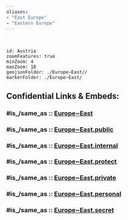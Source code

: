 ```yaml
---
aliases:
- "East Europe"
- "Eastern Europe"
---
```


﻿


```leaflet
id: Austria
zoomFeatures: true 
minZoom: 4 
maxZoom: 18
geojsonFolder: ./Europe~East//
markerFolder: ./Europe~East/
```


## Confidential Links & Embeds: 

### #is_/same_as :: [Europe~East](/_Standards/Earth/Continent/Europe/Europe~East.md) 

### #is_/same_as :: [Europe~East.public](/_public/Earth/Continent/Europe/Europe~East.public.md) 

### #is_/same_as :: [Europe~East.internal](/_internal/Earth/Continent/Europe/Europe~East.internal.md) 

### #is_/same_as :: [Europe~East.protect](/_protect/Earth/Continent/Europe/Europe~East.protect.md) 

### #is_/same_as :: [Europe~East.private](/_private/Earth/Continent/Europe/Europe~East.private.md) 

### #is_/same_as :: [Europe~East.personal](/_personal/Earth/Continent/Europe/Europe~East.personal.md) 

### #is_/same_as :: [Europe~East.secret](/_secret/Earth/Continent/Europe/Europe~East.secret.md)

